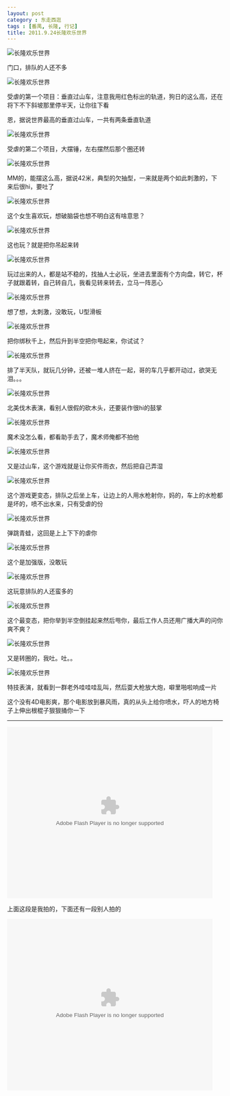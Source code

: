 ```yaml
---
layout: post
category : 东走西逛
tags : [番禺, 长隆, 行记]
title: 2011.9.24长隆欢乐世界
---
```



![长隆欢乐世界][189]

门口，排队的人还不多

![长隆欢乐世界][196]

受虐的第一个项目：垂直过山车，注意我用红色标出的轨道，狗日的这么高，还在将下不下斜坡那里停半天，让你往下看

恩，据说世界最高的垂直过山车，一共有两条垂直轨道

![长隆欢乐世界][198]

受虐的第二个项目，大摆锤，左右摆然后那个圈还转

![长隆欢乐世界][200]

MM的，能摆这么高，据说42米，典型的欠抽型，一来就是两个如此刺激的，下来后很hi，要吐了

![长隆欢乐世界][201]

这个女生喜欢玩，想破脑袋也想不明白这有啥意思？

![长隆欢乐世界][213]

这也玩？就是把你吊起来转

![长隆欢乐世界][217]

玩过出来的人，都是站不稳的，找抽人士必玩，坐进去里面有个方向盘，转它，杯子就跟着转，自己转自几，我看见转来转去，立马一阵恶心

![长隆欢乐世界][219]

想了想，太刺激，没敢玩，U型滑板

![长隆欢乐世界][226]

把你绑秋千上，然后升到半空把你甩起来，你试试？

![长隆欢乐世界][227]

排了半天队，就玩几分钟，还被一堆人挤在一起，哥的车几乎都开动过，欲哭无泪。。。

![长隆欢乐世界][228]

北美伐木表演，看别人很假的砍木头，还要装作很hi的鼓掌

![长隆欢乐世界][233]

魔术没怎么看，都看助手去了，魔术师俺都不拍他

![长隆欢乐世界][237]

又是过山车，这个游戏就是让你买件雨衣，然后把自己弄湿

![长隆欢乐世界][241]

这个游戏更变态，排队之后坐上车，让边上的人用水枪射你，妈的，车上的水枪都是坏的，喷不出水来，只有受虐的份

![长隆欢乐世界][242]

弹跳青蛙，这回是上上下下的虐你

![长隆欢乐世界][244]

这个是加强版，没敢玩

![长隆欢乐世界][253]

这玩意排队的人还蛮多的

![长隆欢乐世界][261]

这个最变态，把你举到半空倒挂起来然后甩你，最后工作人员还用广播大声的问你爽不爽？

![长隆欢乐世界][265]

又是转圈的，我吐。吐。。

![长隆欢乐世界][283]

特技表演，就看到一群老外哇哇哇乱叫，然后耍大枪放大炮，噼里啪啦响成一片

这个没有4D电影爽，那个电影放到暴风雨，真的从头上给你喷水，吓人的地方椅子上伸出根棍子狠狠捅你一下

--------------------



<object width="480" height="400" classid="clsid:d27cdb6e-ae6d-11cf-96b8-444553540000" codebase="http://download.macromedia.com/pub/shockwave/cabs/flash/swflash.cab#version=6,0,40,0"><param name="src" value="http://www.tudou.com/v/NykmH4aM06g/&amp;rpid=98348495/v.swf" /><param name="allowscriptaccess" value="always" /><param name="allowfullscreen" value="true" /><param name="wmode" value="opaque" /><embed width="480" height="400" type="application/x-shockwave-flash" src="http://www.tudou.com/v/NykmH4aM06g/&amp;rpid=98348495/v.swf" allowscriptaccess="always" allowfullscreen="true" wmode="opaque" /></object>

上面这段是我拍的，下面还有一段别人拍的

<object width="480" height="400" classid="clsid:d27cdb6e-ae6d-11cf-96b8-444553540000" codebase="http://download.macromedia.com/pub/shockwave/cabs/flash/swflash.cab#version=6,0,40,0"><param name="src" value="http://www.tudou.com/v/f9er43fEfQ0/&amp;rpid=98348495/v.swf" /><param name="allowscriptaccess" value="always" /><param name="allowfullscreen" value="true" /><param name="wmode" value="opaque" /><embed width="480" height="400" type="application/x-shockwave-flash" src="http://www.tudou.com/v/f9er43fEfQ0/&amp;rpid=98348495/v.swf" allowscriptaccess="always" allowfullscreen="true" wmode="opaque" /></object>

[189]: http://pic.yupoo.com/myhut_v/BHZOpqqh/zo06m.jpg
[196]: http://pic.yupoo.com/myhut_v/BHZOpuDk/Z6Gsc.jpg
[198]: http://pic.yupoo.com/myhut_v/BHZOq7Vf/fXYZD.jpg
[200]: http://pic.yupoo.com/myhut_v/BHZOq9N8/LrNgP.jpg
[201]: http://pic.yupoo.com/myhut_v/BHZOqPb6/12hczI.jpg
[213]: http://pic.yupoo.com/myhut_v/BHZOr5RM/1nhmv.jpg
[217]: http://pic.yupoo.com/myhut_v/BHZOrAJc/VNLLg.jpg
[219]: http://pic.yupoo.com/myhut_v/BHZOs35P/jpalw.jpg
[226]: http://pic.yupoo.com/myhut_v/BHZOsBOB/CAdvQ.jpg
[227]: http://pic.yupoo.com/myhut_v/BHZOsWH8/5W8ge.jpg
[228]: http://pic.yupoo.com/myhut_v/BHZOtAph/Lvbuh.jpg
[233]: http://pic.yupoo.com/myhut_v/BHZOuo0R/B3sgP.jpg
[237]: http://pic.yupoo.com/myhut_v/BHZOuzCL/sszO8.jpg
[241]: http://pic.yupoo.com/myhut_v/BHZOvtrm/8UD0L.jpg
[242]: http://pic.yupoo.com/myhut_v/BHZOw0O2/4mEja.jpg
[244]: http://pic.yupoo.com/myhut_v/BHZOwoyT/5diLb.jpg
[253]: http://pic.yupoo.com/myhut_v/BHZOxfhq/z1EC.jpg
[261]: http://pic.yupoo.com/myhut_v/BHZOxunj/XL2Sp.jpg
[265]: http://pic.yupoo.com/myhut_v/BHZOyc4e/sjOSE.jpg
[283]: http://pic.yupoo.com/myhut_v/BHZOyGuH/3umQI.jpg
